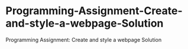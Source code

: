 # Programming-Assignment-Create-and-style-a-webpage-Solution
Programming Assignment: Create and style a webpage Solution
